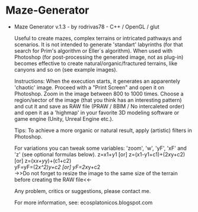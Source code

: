 # Maze-Generator

*  Maze Generator  v.1.3 -  by  rodrivas78  -  C++ / OpenGL / glut

   Useful to create mazes, complex terrains or intricated pathways and scenarios.
   It is not intended to generate 'standart' labyrinths (for that search for Prim's algorithm or Eller´s algorithm).
   When used with Photoshop (for post-processing the generated image, not as plug-in) becomes effective to create 
   natural/organic/fractured terrains, like canyons and so on (see example images). 

   Instructions: 
   When the execution starts, it generates an apparentely 'chaotic' image. Proceed with a "Print Screen" and 
   open it on Photoshop. Zoom in the image between 800 to 1000 times. Choose a region/sector 
   of the image (that you think has an interesting pattern) and cut it and save as RAW file
   (PRAW / 8BIM / No intercaleted order) and open it as  a 'highmap' in your favorite 3D modeling 
   software or game engine (Unity, Unreal Engine etc.).  

   Tips:
   To achieve a more organic or natural result, apply (artistic) filters in Photoshop.
   
   For variations you can tweak some variables: 'zoom', 'w', 'yF', 'xF' and 'z' (see optional formulas below).
   z=x1+y1  [or] z=(x1-y1+c1)+(2*x*y+c2)  [or]  z=(x*x+y*y)+(c1+c2)  
   yF=yF=(2*x^2)*y+c2   [or]   yF=2*x*y+c2  
   ->>Do not forget to resize the image to the same size of the terrain before creating the RAW file<<-
   
   Any problem, critics or suggestions, please contact me.
   
   For more information, see:
   ecosplatonicos.blogspot.com
